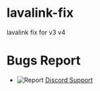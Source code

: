# lavalink-fix
lavalink fix for v3 v4


# Bugs Report

-   ![Report](https://img.shields.io/badge/Discord.js-7289DA?style=for-the-badge&logo=discord&logoColor=white) [Discord Support](https://discord.gg/eevx6hyDVC)
